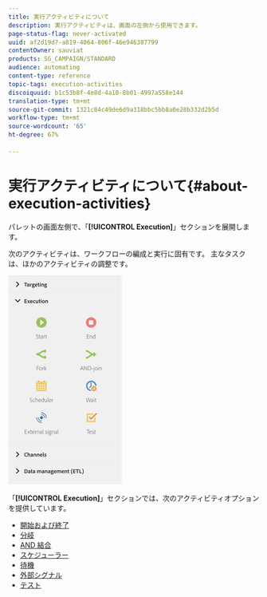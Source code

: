 ```yaml
---
title: 実行アクティビティについて
description: 実行アクティビティは、画面の左側から使用できます。
page-status-flag: never-activated
uuid: af2d19d7-a819-4064-806f-46e946387799
contentOwner: sauviat
products: SG_CAMPAIGN/STANDARD
audience: automating
content-type: reference
topic-tags: execution-activities
discoiquuid: b1c53b8f-4e8d-4a10-8b01-4997a558e144
translation-type: tm+mt
source-git-commit: 1321c84c49de6d9a318bbc5bb8a0e28b332d2b5d
workflow-type: tm+mt
source-wordcount: '65'
ht-degree: 67%

---
```



# 実行アクティビティについて{#about-execution-activities}

パレットの画面左側で、「**[!UICONTROL Execution]**」セクションを展開します。

次のアクティビティは、ワークフローの編成と実行に固有です。 主なタスクは、ほかのアクティビティの調整です。

![](assets/wkf_execution_activities.png)

「**[!UICONTROL Execution]**」セクションでは、次のアクティビティオプションを提供しています。

* [開始および終了](../../automating/using/start-and-end.md)
* [分岐](../../automating/using/fork.md)
* [AND 結合](../../automating/using/and-join.md)
* [スケジューラー](../../automating/using/scheduler.md)
* [待機](../../automating/using/wait.md)
* [外部シグナル](../../automating/using/external-signal.md)
* [テスト](../../automating/using/test.md)

